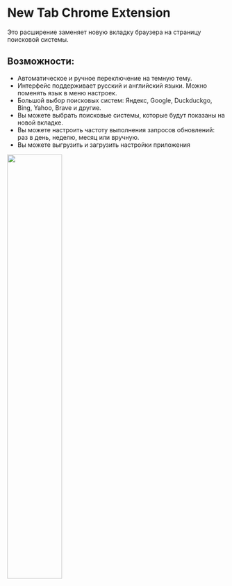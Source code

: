 <h1>New Tab Chrome Extension</h1>

Это расширение заменяет новую вкладку браузера на страницу поисковой системы.
<h2>Возможности: </h2>

- Автоматическое и ручное переключение на темную тему.
- Интерфейс поддерживает русский и английский языки. Можно поменять язык в меню настроек.
- Большой выбор поисковых систем: Яндекс, Google, Duckduckgo, Bing, Yahoo, Brave и другие.
- Вы можете выбрать поисковые системы, которые будут показаны на новой вкладке.
- Вы можете настроить частоту выполнения запросов обновлений: раз в день, неделю, месяц или вручную.
- Вы можете выгрузить и загрузить настройки приложения

<img src="https://github.com/asgorlov/new-tab-chrome-extension/assets/48188924/214e4ddc-cc49-4870-a64c-caf2e699551d" heigt="50%" width="50%"></img>